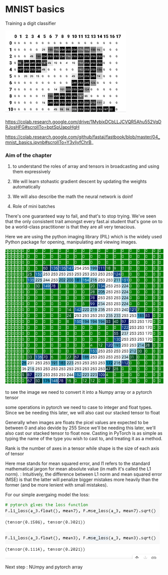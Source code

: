 # MNIST basics

Training a digit classifier

![](three_top.png)


https://colab.research.google.com/drive/1MybjxDCbLLJCVQR5Ahu552VqDRJosHFG#scrollTo=bptSpUapoHgH

https://colab.research.google.com/github/fastai/fastbook/blob/master/04_mnist_basics.ipynb#scrollTo=Y3vljyfChrB_

### Aim of the chapter
1. to understand the roles of array and tensors in broadcasting and using them expressively

2. We will learn stohastic gradient descent by updating the weights automatically

3. We will also describe the math the neural network is doinf

4. Role of mini batches


There's one guaranteed way to fail, and that's to stop trying. We've seen that the only consistent trait amongst every fast.ai student that's gone on to be a world-class practitioner is that they are all very tenacious.


Here we are using the python imaging library (PIL) which is the widely used Python package for opening, manipulating and viewing images.

![](new_3.png)

to see the image we need to convert it into a Numpy array or a pytorch tensor

some operations in pytorch we need to case to integer and float types. Since we be needing this later, we will also cast our stacked tensor to float

Generally when images are floats the picel values are expected to be between 0 and also devide by 255
Since we'll be needing this later, we'll also cast our stacked tensor to float now. Casting in PyTorch is as simple as typing the name of the type you wish to cast to, and treating it as a method.

Rank is the number of axes in a tensor while shape is the size of each axis of tensor

Here mse stands for mean squared error, and l1 refers to the standard mathematical jargon for mean absolute value (in math it's called the L1 norm).
: Intuitively, the difference between L1 norm and mean squared error (MSE) is that the latter will penalize bigger mistakes more heavily than the former (and be more lenient with small mistakes).

For our simple avergaing model the loss:
![](loss_average.png)

Next step :
 NUmpy and pytorch array
